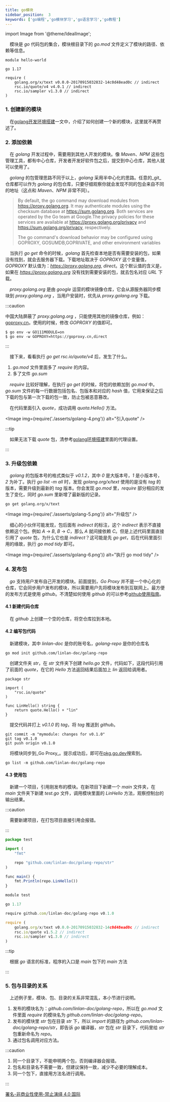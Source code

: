 ```yaml
---
title: go模块
sidebar_position:  3
keywords: ['go编程','go模块学习','go语言学习','go教程']
---
```


import Image from '@theme/IdealImage';

 模块是 _go_ 代码包的集合，模块根目录下的 _go.mod_ 文件定义了模块的路径、依赖等信息。

    module hello-world

    go 1.17

    require (
    	golang.org/x/text v0.0.0-20170915032832-14c0d48ead0c // indirect
    	rsc.io/quote/v4 v4.0.1 // indirect
    	rsc.io/sampler v1.3.0 // indirect
    )

### 1. 创建新的模块

 在[golang开发环境搭建](/docs/golang/set-up)一文中，介绍了如何创建一个新的模块，这里就不再赘述了。

### 2. 添加依赖

 在 _golang_ 开发过程中，需要用到其他人开发的模块。像 _Maven_、_NPM_ 这些包管理工具，都有中心仓库，开发者开发好软件包之后，提交到中心仓库，其他人就可以使用了。

 _golang_ 的包管理思路不同于以上，_golang_ 采用半中心化的思路。任意的_git_仓库都可以作为 _golang_ 的包仓库，只要仔细观察你就会发现不同的包会来自不同的地址（这点和 _Maven_、_NPM_ 非常不同）。

> By default, the go command may download modules from <https://proxy.golang.org>. It may authenticate modules using the checksum database at <https://sum.golang.org>. Both services are operated by the Go team at Google.The privacy policies for these services are available at <https://proxy.golang.org/privacy> and <https://sum.golang.org/privacy>, respectively.
>
> The go command's download behavior may be configured using GOPROXY, GOSUMDB,GOPRIVATE, and other environment variables

 当执行 _go get_ 命令的时候，_golang_ 首先检查本地是否有需要安装的包，如果没有找到，就会去服务器下载。下载地址取决于 _GOPROXY_ 这个变量值，_GOPROXY_ 默认值为：_<https://proxy.golang.org>, direct_。这个默认值的含义是，如果在 _<https://proxy.golang.org>_ 没有找到需要安装的包，就去包名对应 _URL_ 下载。

 _proxy.golang.org_ 是由 _google_ 运营的模块镜像仓库，它会从源服务器同步模块到 _proxy.golang.org_ ，当用户安装时，优先从 _proxy.golang.org_ 下载。

:::caution

中国大陆屏蔽了 _proxy.golang.org_ ，只能使用其他的镜像仓库，例如：[goproxy.cn](https://github.com/goproxy/goproxy.cn/blob/master/README.zh-CN.md)。使用的时候，修改 _GOPROXY_ 的值即可。

    $ go env -w GO111MODULE=on
    $ go env -w GOPROXY=https://goproxy.cn,direct

:::

 接下来，看看执行 _go get rsc.io/quote/v4_ 后，发生了什么。

1.  _go.mod_ 文件里面多了 _require_ 的内容。
2.  多了文件 _go.sum_

 _require_ 比较好理解，在执行 _go get_ 的时候，将包的依赖加到 _go.mod_ 中。_go.sum_ 文件的每一行数据包括包名、包版本和对应的 _hash_ 值，它用来保证之后下载的包与第一次下载的包一致，防止包被恶意篡改。

 在代码里面引入 _quote_，成功调用 _quota.Hello()_ 方法。



<Image img={require('./asserts/golang-4.png')} alt="引入quote" />

:::tip

 如果无法下载 _quote_ 包，清参考[golang环境搭建](/docs/golang/set-up)里面的代理设置。

:::

### 3. 升级包依赖

 _golang_ 的包版本号的格式类似于 _v0.1.2_，其中 _0_ 是大版本号，_1_ 是小版本号，_2_ 为补丁。执行 _go list -m all_ 时，发现 _golang.org/x/text_ 使用的是没有 _tag_ 的版本，需要升级到最新的 _tag_ 版本。你会发现 _go.mod_ 里，_require_ 部分相应的发生了变化，同时 _go.sum_ 里新增了最新版的记录。

    go get golang.org/x/text



<Image img={require('./asserts/golang-5.png')} alt="升级包" />

 细心的小伙伴可能发现，包后面有 _indirect_ 的标注，这个 _indirect_ 表示不直接依赖这个包。例如 _A_ → _B_, _B_ → _C_，那么 _A_ 就间接依赖 _C_。但是上述代码里面直接引用了 _quote_ 包，为什么它也是 _indirect_？这可能是先 _go get_，后在代码里面引用的缘故，执行 _go mod tidy_ 即可。


<Image img={require('./asserts/golang-6.png')} alt="执行 go mod tidy" />

### 4. 发布包

 _go_ 支持用户发布自己开发的模块。前面提到，_Go Proxy_ 并不是一个中心化的仓库，它会同步用户发布的模块，所以需要用户先将模块发布到互联网上。最方便的发布方式是使用 _github_。不清楚如何使用 _github_ 的可以参考[github使用指南](../../blog/github-usage)。

#### 4.1 新建代码仓库

 在 _github_ 上创建一个空的仓库，将空仓库拉到本地。

#### 4.2 编写包代码

 新建模块，其中 _linlan-doc_ 是你的账号名，_golang-repo_ 是你的仓库名

    go mod init github.com/linlan-doc/golang-repo

 创建文件夹 _str_，在 _str_ 文件夹下创建 _hello.go_ 文件，代码如下，这段代码引用了前面的 _quote_，在它的 _Hello_ 方法返回结果后面加上 _lin_ 返回给调用者。

    package str

    import (
    	"rsc.io/quote"
    )

    func LinHello() string {
    	return quote.Hello() + "lin"
    }

 提交代码并打上 _v0.1.0_ 的 _tag_，将 _tag_ 推送到 _github_。

    git commit -m "mymodule: changes for v0.1.0"
    git tag v0.1.0
    git push origin v0.1.0

 将模块同步到_Go Proxy_。提示成功后，即可在[pkg.go.dev](https://pkg.go.dev/)搜索到。

    go list -m github.com/linlan-doc/golang-repo

#### 4.3 使用包

 新建一个项目，引用刚发布的模块。在新项目下新建一个 _main_ 文件夹，在 _main_ 文件夹下新建 _test.go_ 文件，调用模块里面的 _LinHello_ 方法，观察控制台的输出结果。

:::caution

 需要新建项目，在打包项目直接引用会报错。

:::

```jsx title=test.go
package test

import (
	"fmt"

	repo "github.com/linlan-doc/golang-repo/str"
)

func main() {
	fmt.Println(repo.LinHello())
}
```

```jsx title=go.mod
module test

go 1.17

require github.com/linlan-doc/golang-repo v0.1.0

require (
	golang.org/x/text v0.0.0-20170915032832-14c0d48ead0c // indirect
	rsc.io/quote v1.5.2 // indirect
	rsc.io/sampler v1.3.0 // indirect
)
```

:::tip

 根据 _go_ 语言的标准，程序的入口是 _main_ 包下的 _main_ 方法

:::

### 5. 包与目录的关系

 上述例子里，模块、包、目录的关系非常混乱，本小节进行说明。

1.  发布的模块名为：_github.com/linlan-doc/golang-repo_，所以在 _go.mod_ 文件里面 _require_ 的模块名为 _github.com/linlan-doc/golang-repo_。
2.  发布的模块里 _str_ 包在目录 _str_ 下，所以 _import_ 的路径为 _github.com/linlan-doc/golang-repo/str_，即告诉 _go_ 编译器，_str_ 包在 _str_ 目录下，代码里给 _str_ 包重新命名为 _repo_。
3.  通过包名调用对应方法。

:::caution

1.  同一个目录下，不能申明两个包，否则编译器会报错。
2.  包名和目录名不需要一致，但建议保持一致，减少不必要的理解成本。
3.  同一个包下，直接用方法名进行调用。

:::

[署名-非商业性使用-禁止演绎 4.0 国际](https://creativecommons.org/licenses/by-nc-nd/4.0/deed.zh)
